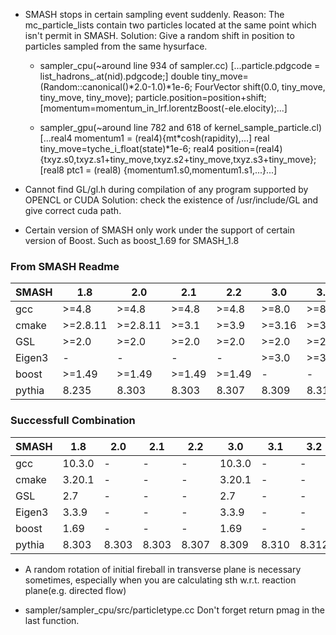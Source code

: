 * SMASH stops in certain sampling event suddenly.
  Reason: The mc_particle_lists contain two particles located at the same point which isn't permit in SMASH. 
  Solution: Give a random shift in position to particles sampled from the same hysurface.

  - sampler_cpu(~around line 934 of sampler.cc)
    [...particle.pdgcode = list_hadrons_.at(nid).pdgcode;]
    double tiny_move=(Random::canonical()*2.0-1.0)*1e-6;
    FourVector shift(0.0, tiny_move, tiny_move, tiny_move);
    particle.position=position+shift;
    [momentum=momentum_in_lrf.lorentzBoost(-ele.elocity);...]

  - sampler_gpu(~around line 782 and 618 of kernel_sample_particle.cl)
    [...real4 momentum1 = (real4){mt*cosh(rapidity),...]
    real tiny_move=tyche_i_float(state)*1e-6;
    real4 position=(real4){txyz.s0,txyz.s1+tiny_move,txyz.s2+tiny_move,txyz.s3+tiny_move};
    [real8 ptc1 = (real8) {momentum1.s0,momentum1.s1,...}...]

* Cannot find GL/gl.h during compilation of any program supported by OPENCL or CUDA
  Solution: check the existence of /usr/include/GL and give correct cuda path.

* Certain version of SMASH only work under the support of certain version of Boost. Such as boost_1.69 for SMASH_1.8
### From SMASH Readme
|SMASH|1.8|2.0|2.1|2.2|3.0|3.1|3.2|
|-|---|---|---|---|---|---|---|
|gcc|>=4.8|>=4.8|>=4.8|>=4.8|>=8.0|>=8.0|>=8.0|
|cmake|>=2.8.11|>=2.8.11|>=3.1|>=3.9|>=3.16|>=3.16|>=3.16|
|GSL|>=2.0|>=2.0|>=2.0|>=2.0|>=2.0|>=2.0|>=2.0|
|Eigen3|-|-|-|-|>=3.0|>=3.0|>=3.0|
|boost|>=1.49|>=1.49|>=1.49|>=1.49|-|-|-|
|pythia|8.235|8.303|8.303|8.307|8.309|8.310|8.312|

### Successfull Combination
|SMASH|1.8|2.0|2.1|2.2|3.0|3.1|3.2|
|-|---|---|---|---|---|---|---|
|gcc|10.3.0|-|-|-|10.3.0|-|-|
|cmake|3.20.1|-|-|-|3.20.1|-|-|
|GSL|2.7|-|-|-|2.7|-|-|
|Eigen3|3.3.9|-|-|-|3.3.9|-|-|
|boost|1.69|-|-|-|1.69|-|-|
|pythia|8.303|8.303|8.303|8.307|8.309|8.310|8.312|

* A random rotation of initial fireball in transverse plane is necessary sometimes, especially when you are calculating sth w.r.t. reaction plane(e.g. directed flow)

* sampler/sampler_cpu/src/particletype.cc
    Don't forget return pmag in the last function.
